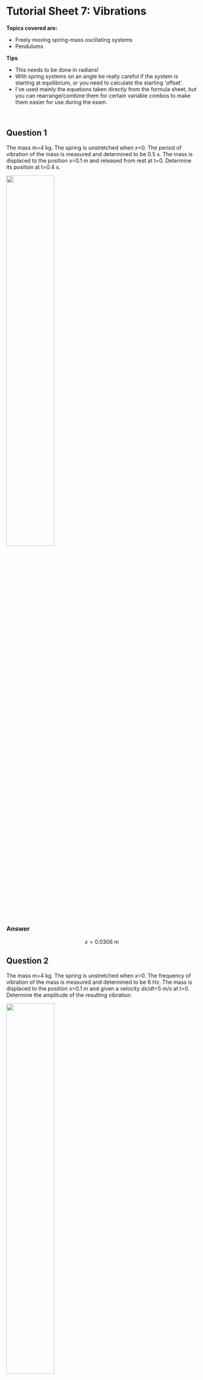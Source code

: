 <script type="text/x-mathjax-config">
  MathJax.Hub.Config({
    tex2jax: {
      inlineMath: [ ['$','$'], ["\\(","\\)"] ],
      processEscapes: true
    }
  });
</script>

<script type="text/javascript" async
  src="https://cdnjs.cloudflare.com/ajax/libs/mathjax/2.7.5/MathJax.js?config=TeX-MML-AM_CHTML">
</script>
<script type="text/javascript" src="tutorialSheetScripts.js"> </script>
<link rel="stylesheet" type="text/css" media="all" href="styles.css">


# Tutorial Sheet 7: Vibrations 

**Topics covered are:**
- Freely moving spring-mass oscillating systems
- Pendulums

**Tips**
- This needs to be done in radians!
- With spring systems on an angle be really careful if the system is starting at equilibrium, or you need to calculate the starting 'offset'.
- I've used mainly the equations taken directly from the formula sheet, but you can rearrange/combine them for certain variable combos to make them easier for use during the exam.

<br>

## Question 1 

The mass m=4 kg. The spring is unstretched when $x$=0. The period of vibration of the mass is measured and determined to be 0.5 s. The mass is displaced to the position  $x$=0.1 m and released from rest at t=0. Determine its position at t=0.4 s.

<img src = "figs\07_vibrations\Q1.jpg" width="50%"> <br>

### Answer

$$ x = 0.0306 \text{ m} $$

## Question 2

The mass m=4 kg. The spring is unstretched when $x$=0. The frequency of vibration of the mass is measured and determined to be 6 Hz. The mass is displaced to the position $x$=0.1 m and given a velocity $dx/dt$=5 m/s at t=0. Determine the amplitude of the resulting vibration.

<img src = "figs\07_vibrations\Q1.jpg" width="50%"> <br>

### Answer

$$ 0.166 \text{ m} $$


## Question 3

The 89 N disk rolls on the horizontal surface.Its radius is R=152.4 mm. Determine the spring constant k so that the frequency of vibration of the system relative to its equilibrium position is f=1 Hz.

<img src = "figs\07_vibrations\Q3.jpg" width="50%"> <br>

### Answer

$$ k=537 \text{N/m} $$

## Question 4

The 89 N disk rolls on the horizontal surface. Its radius is R= 152.4 mm. The spring constant is k=218.9 N/m. At t=0, the spring is unstretched and the disk has a clockwise angular velocity of 2 rad/s. What is the amplitude of the resulting vibrations of the center of the disk?

<img src = "figs\07_vibrations\Q3.jpg" width="50%"> <br>

### Answer

$$ 0.019 \text{ m} $$


## Question 5

The mass m=4 kg and the spring constant is k=64 N/m. For vibration of the spring-mass oscillator relative to its equilibrium position, determine

**(a)** The frequency <br>
**(b)** The period

<img src = "figs\07_vibrations\Q5.jpg" width="50%"> <br>

### Answer

**(a)** 

$$ 0.637 Hz $$

**(b)** 

$$ T=1.57 s $$


## Question 6

The mass m=4 kg and the spring constant is k=64 N/m. The spring is unstretched when $x$=0. At t=0, $x$=0 and the mass has a velocity of 2 m/s down the inclined surface. What is the value of $x$ at t=0.8 s?

<img src = "figs\07_vibrations\Q5.jpg" width="50%"> <br>

### Answer

$$ 0.039 \text{ m} $$


## Question 7

Consider the one-degree of freedom system below (a pendulum). The slender bar is rotated to some angle $\theta$, released, and it oscillates back and forth.

**(a)** Draw the free-body diagram of the bar. <br>
**(b)** Using Newton’s 2nd law write the moment balance about the centre of rotation A. <br>
**(c)** Write the general equation to determine the frequency of a pendulum. <br>
**(d)** Determine the frequency of the pendulum in rad/s and Hz.

<img src = "figs\07_vibrations\Q7.jpg" width="50%"> <br>

### Answer

**(a)** 

Diagram showing all correct information

**(b)** 

$$ M=\frac{2}{3}L\alpha-g\sin(\theta) $$ 

**(c)** 

$$
\omega^2=\frac{g}{L}
$$

**(d)** 

$$ \omega=\sqrt{\frac{3g}{2L}} \text{ rad/s}, \frac{1}{2\pi}\sqrt{\frac{3g}{2L}}\text{ Hz}
$$


## Question 8

You are asked to design a pendulum clock, and you begin with the pendulum. The mass of the disk is 2 kg. Determine the length L of the bar so that the period of small oscillations of the pendulum is 1 s. For this question, neglect the mass of the bar.

<img src = "figs\07_vibrations\Q8.jpg" width="50%"> <br>

### Answer

$$ 0.193 \text{ m} $$

## Question 9

The spring constant is k=785  N/m. The spring is unstretched when $x$=0. Neglect the mass of the pulley, that is, assume that the tension in the rope is the same on both sides of the pulley. The system is released from rest with $x$=0. Determine $x$=0 as a function of time.

<img src = "figs\07_vibrations\Q9.jpg" width="50%"> <br>

### Answer

$$ x=-0.2\cos(5.71t)+0.2 $$

## Question 10

The spring constant is k=785 N/m. The spring is unstretched with $x$=0. The radius of the pulley is 125 mm, and moment of inertia about its axis is I=0.05 kgm $^2$. The system is released from rest with $x$=0. Determine  $x$ as a function of time.

<img src = "figs\07_vibrations\Q9.jpg" width="50%"> <br>

### Answer

$$ x=-0.2\cos(5.34t)+0.2 $$

<br><br>



